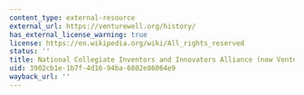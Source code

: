 ```yaml
---
content_type: external-resource
external_url: https://venturewell.org/history/
has_external_license_warning: true
license: https://en.wikipedia.org/wiki/All_rights_reserved
status: ''
title: National Collegiate Inventors and Innovators Alliance (now VentureWell)
uid: 3902cb1e-1b7f-4d16-94ba-6802e86064e9
wayback_url: ''
---
```

